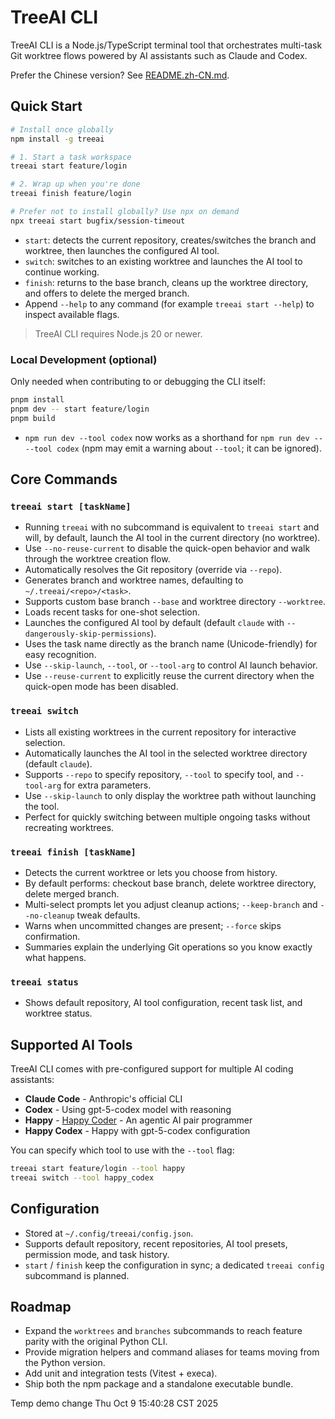 # TreeAI CLI

TreeAI CLI is a Node.js/TypeScript terminal tool that orchestrates multi-task Git worktree flows powered by AI assistants such as Claude and Codex.

Prefer the Chinese version? See [README.zh-CN.md](README.zh-CN.md).

## Quick Start

```bash
# Install once globally
npm install -g treeai

# 1. Start a task workspace
treeai start feature/login

# 2. Wrap up when you're done
treeai finish feature/login

# Prefer not to install globally? Use npx on demand
npx treeai start bugfix/session-timeout
```

- `start`: detects the current repository, creates/switches the branch and worktree, then launches the configured AI tool.
- `switch`: switches to an existing worktree and launches the AI tool to continue working.
- `finish`: returns to the base branch, cleans up the worktree directory, and offers to delete the merged branch.
- Append `--help` to any command (for example `treeai start --help`) to inspect available flags.

> TreeAI CLI requires Node.js 20 or newer.

### Local Development (optional)

Only needed when contributing to or debugging the CLI itself:

```bash
pnpm install
pnpm dev -- start feature/login
pnpm build
```

- `npm run dev --tool codex` now works as a shorthand for `npm run dev -- --tool codex` (npm may emit a warning about `--tool`; it can be ignored).

## Core Commands

### `treeai start [taskName]`

- Running `treeai` with no subcommand is equivalent to `treeai start` and will, by default, launch the AI tool in the current directory (no worktree).
- Use `--no-reuse-current` to disable the quick-open behavior and walk through the worktree creation flow.
- Automatically resolves the Git repository (override via `--repo`).
- Generates branch and worktree names, defaulting to `~/.treeai/<repo>/<task>`.
- Supports custom base branch `--base` and worktree directory `--worktree`.
- Loads recent tasks for one-shot selection.
- Launches the configured AI tool by default (default `claude` with `--dangerously-skip-permissions`).
- Uses the task name directly as the branch name (Unicode-friendly) for easy recognition.
- Use `--skip-launch`, `--tool`, or `--tool-arg` to control AI launch behavior.
- Use `--reuse-current` to explicitly reuse the current directory when the quick-open mode has been disabled.

### `treeai switch`

- Lists all existing worktrees in the current repository for interactive selection.
- Automatically launches the AI tool in the selected worktree directory (default `claude`).
- Supports `--repo` to specify repository, `--tool` to specify tool, and `--tool-arg` for extra parameters.
- Use `--skip-launch` to only display the worktree path without launching the tool.
- Perfect for quickly switching between multiple ongoing tasks without recreating worktrees.

### `treeai finish [taskName]`

- Detects the current worktree or lets you choose from history.
- By default performs: checkout base branch, delete worktree directory, delete merged branch.
- Multi-select prompts let you adjust cleanup actions; `--keep-branch` and `--no-cleanup` tweak defaults.
- Warns when uncommitted changes are present; `--force` skips confirmation.
- Summaries explain the underlying Git operations so you know exactly what happens.

### `treeai status`

- Shows default repository, AI tool configuration, recent task list, and worktree status.

## Supported AI Tools

TreeAI CLI comes with pre-configured support for multiple AI coding assistants:

- **Claude Code** - Anthropic's official CLI
- **Codex** - Using gpt-5-codex model with reasoning
- **Happy** - [Happy Coder](https://github.com/slopus/happy) - An agentic AI pair programmer
- **Happy Codex** - Happy with gpt-5-codex configuration

You can specify which tool to use with the `--tool` flag:

```bash
treeai start feature/login --tool happy
treeai switch --tool happy_codex
```

## Configuration

- Stored at `~/.config/treeai/config.json`.
- Supports default repository, recent repositories, AI tool presets, permission mode, and task history.
- `start` / `finish` keep the configuration in sync; a dedicated `treeai config` subcommand is planned.

## Roadmap

- Expand the `worktrees` and `branches` subcommands to reach feature parity with the original Python CLI.
- Provide migration helpers and command aliases for teams moving from the Python version.
- Add unit and integration tests (Vitest + execa).
- Ship both the npm package and a standalone executable bundle.

Temp demo change Thu Oct  9 15:40:28 CST 2025
